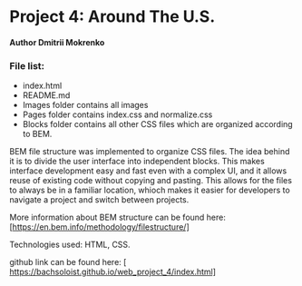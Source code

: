 # Project 4: Around The U.S.
#### Author Dmitrii Mokrenko
### File list:
* index.html
* README.md
* Images folder contains all images
* Pages folder contains index.css and normalize.css 
* Blocks folder contains all other CSS files which are organized according to BEM.

BEM file structure was implemented to organize CSS files. The idea behind it is to divide the user interface into independent blocks. This makes interface development easy and fast even with a complex UI, and it allows reuse of existing code without copying and pasting. This allows for the files to always be in a familiar location, whioch makes it easier for developers to navigate a project and switch between projects.

More information about BEM structure can be found here: [https://en.bem.info/methodology/filestructure/]

Technologies used: HTML, CSS.

github link can be found here: [ https://bachsoloist.github.io/web_project_4/index.html]

